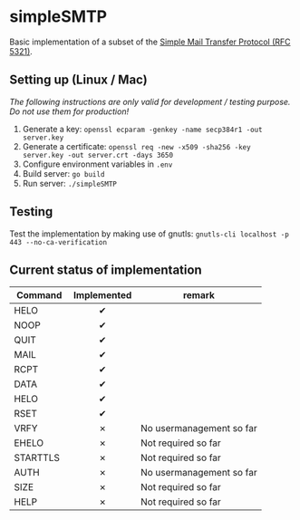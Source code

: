 # simpleSMTP
Basic implementation of a subset of the [Simple Mail Transfer Protocol (RFC 5321)](https://tools.ietf.org/html/rfc5321).

## Setting up (Linux / Mac)
*The following instructions are only valid for development / testing purpose. Do not use them for production!*
1. Generate a key: `openssl ecparam -genkey -name secp384r1 -out server.key`
2. Generate a certificate: `openssl req -new -x509 -sha256 -key server.key -out server.crt -days 3650`
3. Configure environment variables in `.env`
4. Build server: `go build`
5. Run server: `./simpleSMTP`

## Testing
Test the implementation by making use of gnutls: `gnutls-cli localhost -p 443 --no-ca-verification`

## Current status of implementation

| Command       | Implemented   |           remark         |
| ------------- |:-------------:| -------------------------|
| HELO          |       ✔       |                          |
| NOOP          |       ✔       |                          |
| QUIT          |       ✔       |                          |
| MAIL          |       ✔       |                          |
| RCPT          |       ✔       |                          |
| DATA          |       ✔       |                          |
| HELO          |       ✔       |                          |
| RSET          |       ✔       |                          |
| VRFY          |       ✗       | No usermanagement so far |
| EHELO         |       ✗       | Not required so far      | 
| STARTTLS      |       ✗       | Not required so far      | 
| AUTH          |       ✗       | No usermanagement so far |
| SIZE          |       ✗       | Not required so far      | 
| HELP          |       ✗       | Not required so far      | 
